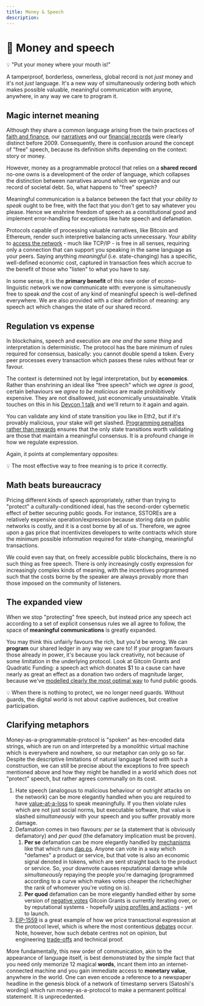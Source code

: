 ```yaml
---
title: Money & Speech
description:
---
```


# 💸 Money and speech

<div class="lightbulb">
💡 "Put your money where your mouth is!" 
</div>

A tamperproof, borderless, ownerless, global record is not *just* money and it's not *just* language. It's a new way of simultaneously ordering both which makes possible valuable, meaningful communication with anyone, anywhere, in any way we care to program it.

## Magic internet meaning

Although they share a common language arising from the twin practices of [faith and finance](../../module-1/playdough-protocols/#faith-and-finance), our [narratives](../../module-0/conversation) and our [financial records](../../module-1/value/#narrative) were clearly distinct before 2009. Consequently, there is confusion around the concept of "free" speech, because its definition shifts depending on the context: story or money.

However, money as a programmable protocol that relies on a **shared record** no-one owns is a development of the *order* of language, which collapses the distinction between narratives around which we organize and our record of societal debt. So, what happens to "free" speech?

Meaningful communication is a balance between the fact that your *ability to speak* ought to be free, with the fact that you don't get to say whatever you please. Hence we enshrine freedom of speech as a constitutional good and implement error-handling for exceptions like hate speech and defamation.

Protocols capable of processing valuable narratives, like Bitcoin and Ethereum, render such interpretive balancing acts unnecessary. Your ability to [access the network](../../module-0/money-language/#open-protocols-and-a-network-of-value) - much like TCP/IP - is free in all senses, requiring only a connection that can support you speaking in the same language as your peers. Saying anything *meaningful* (i.e. state-changing) has a specific, well-defined economic cost, captured in transaction fees which accrue to the benefit of those who "listen" to what you have to say.

In some sense, it is the **primary benefit** of this new order of econo-linguistic network we now communicate with: everyone is simultaneously free to speak *and* the cost of any kind of meaningful speech is well-defined everywhere. We are also provided with a clear definition of meaning: any speech act which changes the state of our shared record.

## Regulation vs expense

In blockchains, speech and execution are *one and the same thing* and interpretation is deterministic. The protocol has the bare minimum of rules required for consensus, basically: you cannot double spend a token. Every peer processes every transaction which passes these rules without fear or favour.

The context is determined not by legal interpretation, but by **economics**. Rather than enshrining an ideal like "free speech" which we *agree is good*, certain behaviours we *agree to be malicious* are made prohibitively expensive. They are not disallowed, just economically unsustainable. Vitalik touches on this in his [Devcon 1 talk](../../module-1/understanding-ethereum/) and we'll return to it again and again.

You can validate any kind of state transition you like in Eth2, but if it's provably malicious, your stake will get slashed. [Programming penalties rather than rewards](../../module-6/serenity/#proving-stake) ensures that the only state transitions worth validating are those that maintain a meaningful consensus. It is a profound change in how we regulate expression.

Again, it points at complementary opposites: 

<div class="lightbulb">
💡 The most effective way to free meaning is to price it correctly.
</div>

## Math beats bureaucracy

Pricing different kinds of speech appropriately, rather than trying to "protect" a culturally-conditioned ideal, has the second-order cybernetic effect of better securing public goods. For instance, SSTOREs are a relatively expensive operation/expression because storing data on public networks is costly, and it is a cost borne by all of us. Therefore, we agree upon a gas price that incentivizes developers to write contracts which store the minimum possible information required for state-changing, meaningful transactions.

We could even say that, on freely accessible public blockchains, there is no such thing as free speech. There is only increasingly costly expression for increasingly complex kinds of meaning, with the incentives programmed such that the costs borne by the speaker are always provably more than those imposed on the community of listeners. 

## The expanded view

When we stop "protecting" free speech, but instead price any speech act according to a set of explicit consensus rules we all agree to follow, the space of **meaningful communications** is greatly expanded.

You may think this unfairly favours the rich, but you'd be wrong. We can **program** our shared ledger in any way we care to! If your program favours those already in power, it's because you lack creativity, not because of some limitation in the underlying protocol. Look at Gitcoin Grants and Quadratic Funding: a speech act which donates $1 to a cause can have nearly as great an effect as a donation two orders of magnitude larger, because we've [modelled clearly the most optimal way](../../module-4/liberal-radical/#optimal-gathering) to fund public goods.

<div class="lightbulb">
💡 When there is nothing to protect, we no longer need guards. Without guards, the digital world is not about captive audiences, but creative participation.
</div>

## Clarifying metaphors

Money-as-a-programmable-protocol is "spoken" as hex-encoded data strings, which are run on and interpreted by a monolithic virtual machine which is everywhere and nowhere, so our metaphor can only go so far. Despite the descriptive limitations of natural language faced with such a construction, we can still be precise about the exceptions to free speech mentioned above and how they might be handled in a world which does not "protect" speech, but rather agrees communally on its cost. 

1. Hate speech (analogous to malicious behaviour or outright attacks on the network) can be more elegantly handled when you are required to have [value-at-a-loss](../../module-6/serenity/#a-defenders-game) to speak meaningfully. If you then violate rules which are not just social norms, but executable software, that value is slashed *simultaneously* with your speech and you suffer provably more damage.
2. Defamation comes in two flavours: *per se* (a statement that is obviously defamatory) and *per quod* (the defamatory implication must be proven). 
    1. **Per se** defamation can be more elegantly handled by <a href="https://our.status.im/discover-a-brave-new-curve/" target="_blank">mechanisms</a> like that which runs <a href="https://dap.ps">dap.ps</a>. Anyone can vote in a way which "defames" a product or service, but that vote is also an economic signal denoted in tokens, which are sent straight back to the product or service. So, your downvote causes reputational damage while *simultaneously* repaying the people you're damaging (programmed according to a curve which makes votes cheaper the richer/higher the rank of whomever you're voting on is).
    2. **Per quod** defamation can be more elegantly handled either by some version of <a href="https://gitcoin.co/blog/gitcoin-grants-round-5-funding-our-future/" target="_blank">negative votes</a> Gitcoin Grants is currently iterating over, or by reputational systems - hopefully [using profiles and actions](../../module-4/self-enquiry/#identity-we-can-live-with) - yet to launch.
3. <a href="https://github.com/ethereum/EIPs/blob/master/EIPS/eip-1559.md" target="_blank">EIP-1559</a> is a great example of how we price transactional expression at the protocol level, which is where the most contentious <a href="https://github.com/ethereum/EIPs/blob/master/EIPS/eip-2593.md" target="_blank">debates</a> occur. Note, however, how such debate centres not on opinion, but engineering [trade-offs](../../module-4/consensus/#1-lack-of-disagreement-is-more-important-than-agreement) and technical proof.

More fundamentally, this new order of communication, akin to the appearance of language itself, is best demonstrated by the simple fact that you need only memorize 12 magical **words**, incant them into an internet-connected machine and you gain immediate access to **monetary value**, anywhere in the world. One can even encode a reference to a newspaper headline in the genesis block of a network of timestamp servers (Satoshi's wording) which run money-as-a-protocol to make a permanent political statement. It is unprecedented.